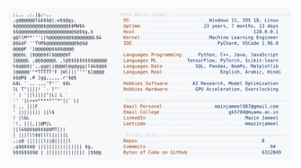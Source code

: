 <picture>
  <source srcset="https://raw.githubusercontent.com/mmazinjameel/mmazinjameel/main/dark_mode.svg?v=1750270495" media="(prefers-color-scheme: dark)">
  <img src="https://raw.githubusercontent.com/mmazinjameel/mmazinjameel/main/light_mode.svg?v=1750270495">
</picture>
